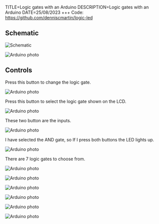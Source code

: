 TITLE=Logic gates with an Arduino
DESCRIPTION=Logic gates with an Arduino
DATE=25/08/2023
+++
Code: <https://github.com/denniscmartin/logic-led>

## Schematic

![Schematic](./images/arduino-schema.JPG)

![Arduino photo](./images/arduino-1.JPG)

## Controls

Press this button to change the logic gate.

![Arduino photo](./images/arduino-2.JPG)

Press this button to select the logic gate shown on the LCD.

![Arduino photo](./images/arduino-3.JPG)

These two button are the inputs.

![Arduino photo](./images/arduino-4.JPG)

I have selected the AND gate, so If I press both buttons the LED lights up.

![Arduino photo](./images/arduino-5.JPG)

There are 7 logic gates to choose from.

![Arduino photo](./images/arduino-6.JPG)

![Arduino photo](./images/arduino-7.JPG)

![Arduino photo](./images/arduino-8.JPG)

![Arduino photo](./images/arduino-9.JPG)

![Arduino photo](./images/arduino-10.JPG)

![Arduino photo](./images/arduino-111.JPG)